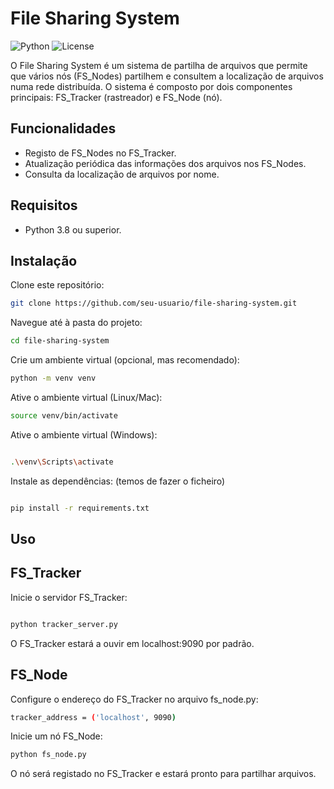 
# File Sharing System

![Python](https://img.shields.io/badge/Python-3.8%2B-blue)
![License](https://img.shields.io/badge/license-MIT-green)

O File Sharing System é um sistema de partilha de arquivos que permite que vários nós (FS_Nodes) partilhem e consultem a localização de arquivos numa rede distribuída. O sistema é composto por dois componentes principais: FS_Tracker (rastreador) e FS_Node (nó).

## Funcionalidades

- Registo de FS_Nodes no FS_Tracker.
- Atualização periódica das informações dos arquivos nos FS_Nodes.
- Consulta da localização de arquivos por nome.

## Requisitos

- Python 3.8 ou superior.

## Instalação

Clone este repositório:

   ```bash
   git clone https://github.com/seu-usuario/file-sharing-system.git
```
Navegue até à pasta do projeto:

   ```bash
   cd file-sharing-system
```

Crie um ambiente virtual (opcional, mas recomendado):

   ```bash
   python -m venv venv
```
Ative o ambiente virtual (Linux/Mac):

   ```bash
   source venv/bin/activate
```


Ative o ambiente virtual (Windows):

   ```bash

   .\venv\Scripts\activate
```

Instale as dependências: (temos de fazer o ficheiro)

   ```bash

   pip install -r requirements.txt
```

## Uso
## FS_Tracker
Inicie o servidor FS_Tracker:

  ```bash

python tracker_server.py
```

O FS_Tracker estará a ouvir em localhost:9090 por padrão.

## FS_Node
Configure o endereço do FS_Tracker no arquivo fs_node.py:


  ```bash
tracker_address = ('localhost', 9090)
```
Inicie um nó FS_Node:

```bash
python fs_node.py
```
O nó será registado no FS_Tracker e estará pronto para partilhar arquivos.
